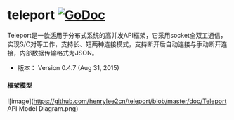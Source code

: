 # teleport   [![GoDoc](https://godoc.org/github.com/tsuna/gohbase?status.png)](http://godoc.org/github.com/henrylee2cn/teleport)

Teleport是一款适用于分布式系统的高并发API框架，它采用socket全双工通信，实现S/C对等工作，支持长、短两种连接模式，支持断开后自动连接与手动断开连接，内部数据传输格式为JSON。

* 版本： Version 0.4.7 (Aug 31, 2015)

#### 框架模型
![image](https://github.com/henrylee2cn/teleport/blob/master/doc/Teleport API Model Diagram.png)